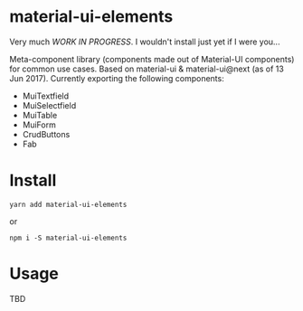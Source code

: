 # material-ui-elements
Very much *WORK IN PROGRESS*. I wouldn't install just yet if I were you...

Meta-component library (components made out of Material-UI components) for common use cases. Based on material-ui & material-ui@next (as of 13 Jun 2017). Currently exporting the following components:

- MuiTextfield
- MuiSelectfield
- MuiTable
- MuiForm
- CrudButtons
- Fab

# Install
```
yarn add material-ui-elements
```
or
```
npm i -S material-ui-elements
```

# Usage
TBD
